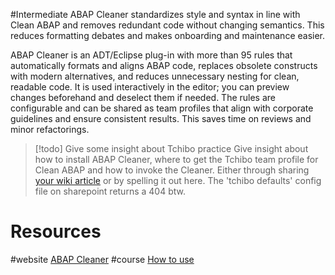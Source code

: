 #Intermediate 
ABAP Cleaner standardizes style and syntax in line with Clean ABAP and removes redundant code without changing semantics. This reduces formatting debates and makes onboarding and maintenance easier.

ABAP Cleaner is an ADT/Eclipse plug-in with more than 95 rules that automatically formats and aligns ABAP code, replaces obsolete constructs with modern alternatives, and reduces unnecessary nesting for clean, readable code. It is used interactively in the editor; you can preview changes beforehand and deselect them if needed. The rules are configurable and can be shared as team profiles that align with corporate guidelines and ensure consistent results. This saves time on reviews and minor refactorings.

> [!todo] Give some insight about Tchibo practice
> Give insight about how to install ABAP Cleaner, where to get the Tchibo team profile for Clean ABAP and how to invoke the Cleaner. Either through sharing [your wiki article](https://wiki.tchibo-intranet.de/x/YQfoNQ) or by spelling it out here. The 'tchibo defaults' config file on sharepoint returns a 404 btw.

# Resources

#website [ABAP Cleaner](https://github.com/SAP/abap-cleaner?tab=readme-ov-file)
#course [How to use](https://github.com/SAP/abap-cleaner/blob/main/docs/usage.md)

